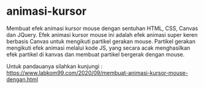 # animasi-kursor
Membuat efek animasi kursor mouse dengan sentuhan HTML, CSS, Canvas dan JQuery. Efek animasi kursor mouse ini adalah efek animasi super keren berbasis Canvas untuk mengikuti partikel gerakan mouse. Partikel gerakan mengikuti efek animasi melalui kode JS, yang secara acak menghasilkan efek partikel di kanvas dan membuat partikel bergerak dengan mouse.
 
 Untuk pandauanya silahkan kunjungi : https://www.labkom99.com/2020/09/membuat-animasi-kursor-mouse-dengan.html
